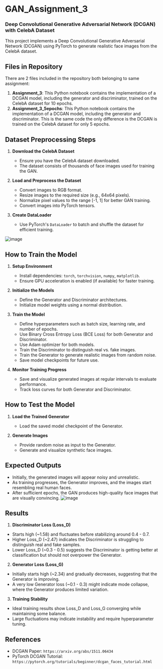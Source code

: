 # GAN_Assignment_3

### Deep Convolutional Generative Adversarial Network (DCGAN) with CelebA Dataset

This project implements a Deep Convolutional Generative Adversarial Network (DCGAN) using PyTorch to generate realistic face images from the CelebA dataset.

## Files in Repository 
There are 2 files included in the repository both belonging to same assignment:
1. **Assignment_3**: This Python notebook contains the implementation of a DCGAN model, including the generator and discriminator, trained on the CelebA dataset for 10 epochs.
2. **Assignment_3_5epochs**: This Python notebook contains the implementation of a DCGAN model, including the generator and discriminator. This is the same code the only difference is the DCGAN is trained on the CelebA dataset for only 5 epochs.

## Dataset Preprocessing Steps

1. **Download the CelebA Dataset**
   - Ensure you have the CelebA dataset downloaded.
   - The dataset consists of thousands of face images used for training the GAN.

2. **Load and Preprocess the Dataset**
   - Convert images to RGB format.
   - Resize images to the required size (e.g., 64x64 pixels).
   - Normalize pixel values to the range [-1, 1] for better GAN training.
   - Convert images into PyTorch tensors.

3. **Create DataLoader**
   - Use PyTorch's `DataLoader` to batch and shuffle the dataset for efficient training.

![image](https://github.com/user-attachments/assets/3ee0971c-ac43-4dc6-86ae-08e61801f376)


## How to Train the Model

1. **Setup Environment**
   - Install dependencies: `torch`, `torchvision`, `numpy`, `matplotlib`.
   - Ensure GPU acceleration is enabled (if available) for faster training.

2. **Initialize the Models**
   - Define the Generator and Discriminator architectures.
   - Initialize model weights using a normal distribution.

3. **Train the Model**
   - Define hyperparameters such as batch size, learning rate, and number of epochs.
   - Use Binary Cross Entropy Loss (BCE Loss) for both Generator and Discriminator.
   - Use Adam optimizer for both models.
   - Train the Discriminator to distinguish real vs. fake images.
   - Train the Generator to generate realistic images from random noise.
   - Save model checkpoints for future use.

4. **Monitor Training Progress**
   - Save and visualize generated images at regular intervals to evaluate performance.
   - Track loss curves for both Generator and Discriminator.

## How to Test the Model

1. **Load the Trained Generator**
   - Load the saved model checkpoint of the Generator.

2. **Generate Images**
   - Provide random noise as input to the Generator.
   - Generate and visualize synthetic face images.

## Expected Outputs

- Initially, the generated images will appear noisy and unrealistic.
- As training progresses, the Generator improves, and the images start resembling real human faces.
- After sufficient epochs, the GAN produces high-quality face images that are visually convincing.
![image](https://github.com/user-attachments/assets/2502c621-108f-4500-8ff4-c5059e8f765f)

## Results
1. **Discriminator Loss (Loss_D)**  
- Starts high (~1.58) and fluctuates before stabilizing around 0.4 - 0.7.
- Higher Loss_D (~2.47) indicates the Discriminator is struggling to distinguish real and fake samples.
- Lower Loss_D (~0.3 - 0.5) suggests the Discriminator is getting better at classification but should not overpower the Generator.

2. **Generator Loss (Loss_G)**  
- Initially starts high (~2.34) and gradually decreases, suggesting that the Generator is improving.
- A very low Generator loss (~0.1 - 0.3) might indicate mode collapse, where the Generator produces limited variation.

3. **Training Stability**  
- Ideal training results show Loss_D and Loss_G converging while maintaining some balance.
- Large fluctuations may indicate instability and require hyperparameter tuning.


## References
- DCGAN Paper: `https://arxiv.org/abs/1511.06434`
- PyTorch DCGAN Tutorial: `https://pytorch.org/tutorials/beginner/dcgan_faces_tutorial.html`


